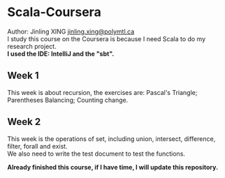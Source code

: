 # Scala-Coursera
Author: Jinling XING jinling.xing@polymtl.ca <br>
I study this course on the Coursera is because I need Scala to do my research project. <br>
**I used the IDE: IntelliJ and the "sbt".**
## Week 1
This week is about recursion, the exercises are: Pascal's Triangle; Parentheses Balancing; Counting change.

## Week 2
This week is the operations of set, including union, intersect, difference, filter, forall and exist. <br>
We also need to write the test document to test the functions.

**Already finished this course, if I have time, I will update this repository.**
